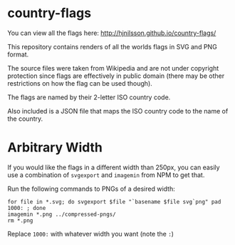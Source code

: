 country-flags
=============

You can view all the flags here: http://hjnilsson.github.io/country-flags/

This repository contains renders of all the worlds flags in SVG and PNG format.

The source files were taken from Wikipedia and are not under copyright
protection since flags are effectively in public domain (there may be other
restrictions on how the flag can be used though).

The flags are named by their 2-letter ISO country code.

Also included is a JSON file that maps the ISO country code to the name of the
country.

Arbitrary Width
===============

If you would like the flags in a different width than 250px, you can easily
use a combination of `svgexport` and `imagemin` from NPM to get that.

Run the following commands to PNGs of a desired width:

    for file in *.svg; do svgexport $file "`basename $file svg`png" pad 1000: ; done
    imagemin *.png ../compressed-pngs/
    rm *.png

Replace `1000:` with whatever width you want (note the `:`)
